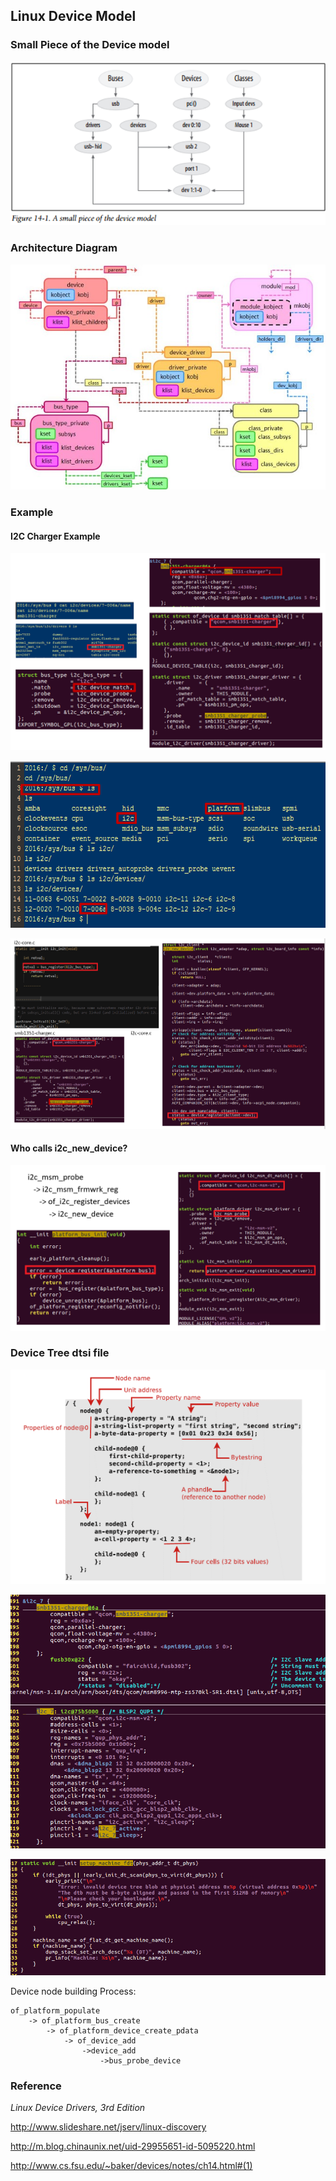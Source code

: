 ## Linux Device Model

### Small Piece of the Device model

![Small piece](images/small_piece_device_model.png)

### Architecture Diagram

![Architecture](images/linux_device_model_architecture.jpg)

### Example

#### I2C Charger Example

![Example1](images/linux_device_model_example.png)

![Example2](images/linux_device_model_example_2.png)

![Example3](images/linux_device_model_example_3.png)

#### Who calls i2c_new_device?

![Example4](images/linux_device_model_example_4.png)

### Device Tree dtsi file

![dtsi](images/dtsi_example.png)

![dtsi2](images/dtsi_example_2.png)

![dtsi_parse](images/dtsi_parse.png)

Device node building Process:

    of_platform_populate
        -> of_platform_bus_create
            -> of_platform_device_create_pdata
                -> of_device_add
		            ->device_add
                        ->bus_probe_device


### Reference

_Linux Device Drivers, 3rd Edition_

http://www.slideshare.net/jserv/linux-discovery

http://m.blog.chinaunix.net/uid-29955651-id-5095220.html

http://www.cs.fsu.edu/~baker/devices/notes/ch14.html#(1)


